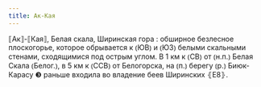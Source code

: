 ```yaml
---
title: Ак-Кая
---
```


⟦Ак⟧-⟦Кая⟧, Белая скала, Ширинская гора
: обширное безлесное плоскогорье, которое обрывается к ⦅ЮВ⦆ и ⦅ЮЗ⦆ белыми скальными стенами, сходящимися под острым углом. В 1 км к ⦅СВ⦆ от ⦅н.п.⦆ Белая Скала ⦅Белог.⦆, в 5 км к ⦅ССВ⦆ от Белогорска, на ⦅п.⦆ берегу ⦅р.⦆ Биюк-Карасу ❸ раньше входила во владение беев Ширинских ⦃Е8⦄.

